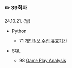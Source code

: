 ### ✏️ 39회차

24.10.21. (월)

- Python

  - 71 [개인정보 수집 유효기간](https://school.programmers.co.kr/learn/courses/30/lessons/150370)
 
- SQL

  - 98 [Game Play Analysis](https://leetcode.com/problems/game-play-analysis-iv/description/)

</br>
